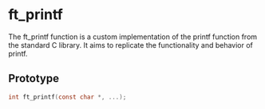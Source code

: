# ft_printf
The ft_printf function is a custom implementation of the printf function from the standard C library. It aims to replicate the functionality and behavior of printf.
## Prototype
```c
int ft_printf(const char *, ...);
```
